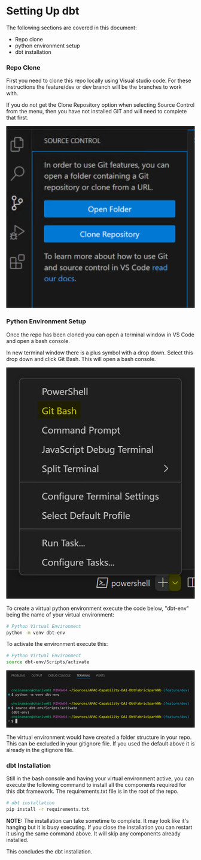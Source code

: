 # Setting Up dbt

The following sections are covered in this document:

- Repo clone
- python environment setup
- dbt installation

### Repo Clone
First you need to clone this repo locally using Visual studio code. For these instructions the feature/dev or dev branch will be the branches to work with.

If you do not get the Clone Repository option when selecting Source Control from the menu, then you have not installed GIT and will need to complete that first.

![image info](./images/CloneRepo.png)

### Python Environment Setup

Once the repo has been cloned you can open a terminal window in VS Code and open a bash console.

In new terminal window there is a plus symbol with a drop down. Select this drop down and click Git Bash. This will open a bash console. 

![image info](./images/OpenBash.png)

To create a virtual python environment execute the code below, "dbt-env" being the name of your virtual environment:
```bash
# Python Virtual Environment
python -m venv dbt-env

```

To activate the environment execute this:
```bash
# Python Virtual Environment
source dbt-env/Scripts/activate

```

![image info](./images/pythonvenv.png)

The virtual environment would have created a folder structure in your repo. This can be excluded in your gitignore file. If you used the default above it is already in the gitignore file.

### dbt Installation

Still in the bash console and having your virtual environment active, you can execute the following command to install all the components required for this dbt framework. The requirements.txt file is in the root of the repo.
```bash
# dbt installation
pip install -r requirements.txt

```
**NOTE:** The installation can take sometime to complete. It may look like it's hanging but it is busy executing. If you close the installation you can restart it using the same command above. It will skip any components already installed. 

This concludes the dbt installation.